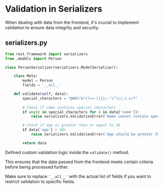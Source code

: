 # Validation in Serializers

When dealing with data from the frontend, it's crucial to implement validation to ensure data integrity and security.

## serializers.py

```python
from rest_framework import serializers
from .models import Person

class PersonSerializer(serializers.ModelSerializer):

    class Meta:
        model = Person
        fields = '__all__'

    def validate(self, data):
        special_characters = "@#$%^&*()+=-[]{};:'\"\\|,<.>/?"
        
        # Check if name contains special characters
        if any(c in special_characters for c in data['name']):
            raise serializers.ValidationError('Name cannot contain special characters')

        # Check if age is greater than or equal to 18
        if data['age'] < 18:
            raise serializers.ValidationError('Age should be greater than or equal to 18')

        return data
```

Defined custom validation logic inside the `validate()` method.

This ensures that the data passed from the frontend meets certain criteria before being processed further.

Make sure to replace `'__all__'` with the actual list of fields if you want to restrict validation to specific fields.
